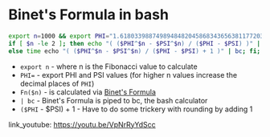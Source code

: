 # Binet's Formula in bash

```bash
export n=1000 && export PHI="1.618033988749894848204586834365638117720309179805762862135448622705260462818902449707207204189391137484754088075386891752126633862223536931793180060766726354433389086595939582905638322661319928290267880675208766892501711696" && export PSI=$(echo "1 - $PHI" | bc) && echo "Calculating Fn($n) via Binet's Formula" && 
if [ $n -le 2 ]; then echo "( ($PHI^$n - $PSI^$n) / ($PHI - $PSI) )" | bc;
else time echo "( ($PHI^$n - $PSI^$n) / ($PHI - $PSI) + 1 )" | bc; fi;
```

- `export n` - where n is the Fibonacci value to calculate
- `PHI=` - export PHI and PSI values (for higher n values increase the decimal places of `PHI`)
- `Fn($n)` - is calculated via [Binet's Formula](https://en.wikipedia.org/wiki/Fibonacci_number#Binet's_formula)
- `| bc` - Binet's Formula is piped to bc, the bash calculator
- `($PHI` - $PSI) + 1 - Have to do some trickery with rounding by adding 1


link_youtube: https://youtu.be/VpNrRyYdScc
